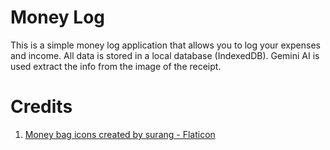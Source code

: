 # Money Log

This is a simple money log application that allows you to log your expenses and income. All data is stored in a local database (IndexedDB). Gemini AI is used extract the info from the image of the receipt.

# Credits
1. <a href="https://www.flaticon.com/free-icons/money-bag" title="money bag icons">Money bag icons created by surang - Flaticon</a>
